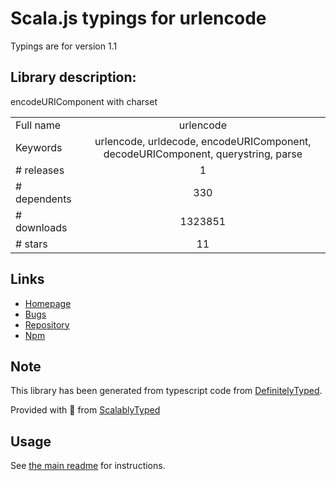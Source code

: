 
# Scala.js typings for urlencode

Typings are for version 1.1

## Library description:
encodeURIComponent with charset

|                    |                 |
| ------------------ | :-------------: |
| Full name          | urlencode |
| Keywords           | urlencode, urldecode, encodeURIComponent, decodeURIComponent, querystring, parse |
| # releases         | 1 |
| # dependents       | 330 |
| # downloads        | 1323851 |
| # stars            | 11 |

## Links
- [Homepage](https://github.com/node-modules/urlencode)
- [Bugs](https://github.com/node-modules/urlencode/issues)
- [Repository](https://github.com/node-modules/urlencode)
- [Npm](https://www.npmjs.com/package/urlencode)
    


## Note
This library has been generated from typescript code from [DefinitelyTyped](https://definitelytyped.org).

Provided with :purple_heart: from [ScalablyTyped](https://github.com/oyvindberg/ScalablyTyped)

## Usage
See [the main readme](../../readme.md) for instructions.



